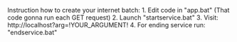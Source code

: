 Instruction how to create your internet batch:
    1. Edit code in "app.bat" (That code gonna run each GET request)
    2. Launch "startservice.bat"
    3. Visit: http://localhost?arg=!YOUR_ARGUMENT!
    4. For ending service run: "endservice.bat"